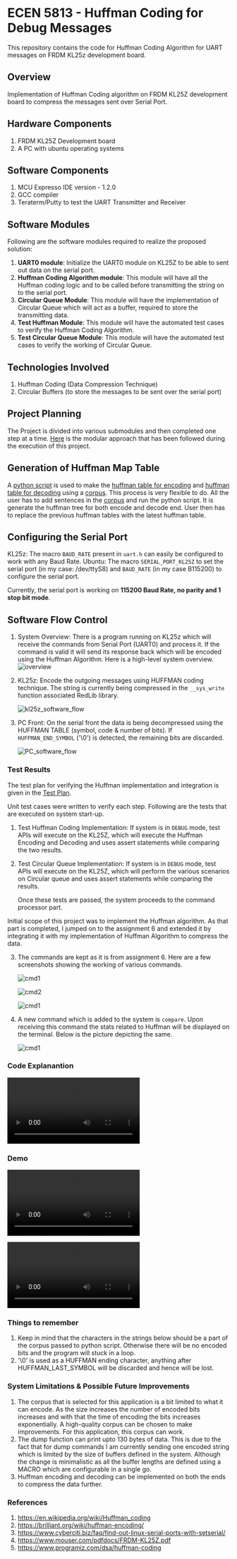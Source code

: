 # ECEN 5813 - Huffman Coding for Debug Messages
This repository contains the code for Huffman Coding Algorithm for UART messages on FRDM KL25z development board.

## Overview
Implementation of Huffman Coding algorithm on FRDM KL25Z development board to compress the messages sent over Serial Port.

## Hardware Components
1. FRDM KL25Z Development board
2. A PC with ubuntu operating systems

## Software Components
1. MCU Expresso IDE version - 1.2.0
2. GCC compiler
3. Teraterm/Putty to test the UART Transmitter and Receiver

##  Software Modules
Following are the software modules required to realize the proposed solution:
1. <b>UART0 module</b>: Initialize the UART0 module on KL25Z to be able to sent out data on the serial port.
2. <b>Huffman Coding Algorithm module</b>: This module will have all the Huffman coding logic and to be called before transmitting the string on to the serial port.
3. <b>Circular Queue Module</b>: This module will have the implementation of Circular Queue which will act as a buffer, required to store the transmitting data.
4. <b>Test Huffman Module</b>: This module will have the automated test cases to verify the Huffman Coding Algorithm.
5. <b>Test Circular Queue Module</b>: This module will have the automated test cases to verify the working of Circular Queue.

## Technologies Involved
1. Huffman Coding (Data Compression Technique)
2. Circular Buffers (to store the messages to be sent over the serial port)

## Project Planning
The Project is divided into various submodules and then completed one step at a time. [Here](project_plan.xlsx) is the modular approach that has been followed during the execution of this project.

## Generation of Huffman Map Table
A [python script](huffman%20code%20generator/huffman.py) is used to make the [huffman table for encoding](huffman%20code%20generator/encodeHuffman.txt) and [huffman table for decoding](huffman%20code%20generator/decodeHuffman.txt) using a [corpus](huffman%20code%20generator/corpus.txt). This process is very flexible to do. All the user has to add sentences in the [corpus](huffman%20code%20generator/corpus.txt) and run the python script. It is generate the huffman tree for both encode and decode end. User then has to replace the previous huffman tables with the latest huffman table.

## Configuring the Serial Port
KL25z: The macro ```BAUD_RATE``` present in ```uart.h``` can easily be configured to work with any Baud Rate.
Ubuntu: The macro ```SERIAL_PORT_KL25Z``` to set the serial port (in my case: /dev/ttyS8) and ```BAUD_RATE``` (in my case B115200) to configure the serial port.

Currently, the serial port is working on <b>115200 Baud Rate, no parity and 1 stop bit mode</b>. 

## Software Flow Control
1. System Overview: There is a program running on KL25z which will receive the commands from Serial Port (UART0) and process it. If the command is valid it will send its response back which will be encoded using the Huffman Algorithm. 
   Here is a high-level system overview.
   ![overview](Screenshots/pes3.png)

2. KL25z: Encode the outgoing messages using HUFFMAN coding technique. The string is currently being compressed in the ```__sys_write``` function associated RedLib library. 
   
   ![kl25z_software_flow](Screenshots/pes1.png)
   
3. PC Front: On the serial front the data is being decompressed using the HUFFMAN TABLE (symbol, code & number of bits). If ```HUFFMAN_END_SYMBOL``` ('\0') is detected, the remaining bits are discarded. 
   
   ![PC_software_flow](Screenshots/pes2.png)


### Test Results
The test plan for verifying the Huffman implementation and integration is given in the [Test Plan](test_plan.xlsx).  

Unit test cases were written to verify each step. Following are the tests that are executed on system start-up.
1. Test Huffman Coding Implementation: If system is in ```DEBUG``` mode, test APIs will execute on the KL25Z, which will execute the Huffman Encoding and Decoding and uses assert statements while comparing the two results. 
2. Test Circular Queue Implementation: If system is in ```DEBUG``` mode, test APIs will execute on the KL25Z, which will perform the various scenarios on Circular queue and uses assert statements while comparing the results. 
   
   Once these tests are passed, the system proceeds to the command processor part.


Initial scope of this project was to implement the Huffman algorithm. As that part is completed, I jumped on to the assignment 6 and extended it by integrating it with my implementation of Huffman Algorithm to compress the data.
    
3. The commands are kept as it is from assignment 6. Here are a few screenshots showing the working of various commands.
   
   ![cmd1](Screenshots/author_cmd.jpg)

   ![cmd2](Screenshots/dump_cmd.jpg)

   ![cmd1](Screenshots/info_cmd.jpg)

4. A new command which is added to the system is ```compare```. Upon receiving this command the stats related to Huffman will be displayed on the terminal. Below is the picture depicting the same. 

      ![cmd1](screenshots/compare_cmd.jpg)

### Code Explanantion
![code_explanation](Documentation/code_explanation.mp4)

### Demo
![demo](Documentation/project_working.mp4)

![stats](Documentation/stats_display.mp4)


### Things to remember
 1. Keep in mind that the characters in the strings below should be a part of the corpus passed to python script. Otherwise there will be no encoded bits and the program will stuck in a loop.
 2. '\0' is used as a HUFFMAN ending character, anything after HUFFMAN_LAST_SYMBOL will be discarded and hence will be lost.


### System Limitations & Possible Future Improvements
1. The corpus that is selected for this application is a bit limited to what it can encode. As the size increases the number of encoded bits increases and with that the time of encoding the bits increases exponentially. A high-quality corpus can be chosen to make improvements. For this application, this corpus can work.
2. The dump function can print upto 130 bytes of data. This is due to the fact that for dump commands I am currently sending one encoded string which is limited by the size of buffers defined in the system. Although the change is minimalistic as all the buffer lengths are defined using a MACRO which are configurable in a single go.
3. Huffman encoding and decoding can be implemented on both the ends to compress the data further.

### References 
1. https://en.wikipedia.org/wiki/Huffman_coding
2. https://brilliant.org/wiki/huffman-encoding/
3. https://www.cyberciti.biz/faq/find-out-linux-serial-ports-with-setserial/
4. https://www.mouser.com/pdfdocs/FRDM-KL25Z.pdf
5. https://www.programiz.com/dsa/huffman-coding